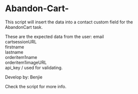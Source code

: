 # Abandon-Cart-



This script will insert the data into a contact custom field for the AbandonCart task.

These are the expected data from the user: email\
                                          cartsessionURL\
                                          firstname\
                                          lastname\
                                          orderitem1name\
                                          orderitem1imageURL\
                                          api_key / used for validating.

Develop by: Benjie

Check the script for more info.

